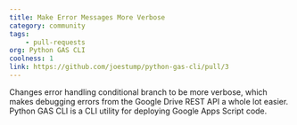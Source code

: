 ```yaml
---
title: Make Error Messages More Verbose
category: community
tags: 
    - pull-requests
org: Python GAS CLI
coolness: 1
link: https://github.com/joestump/python-gas-cli/pull/3
---
```


Changes error handling conditional branch to be more verbose, which makes debugging errors from the Google Drive REST API a whole lot easier. Python GAS CLI is a CLI utility for deploying Google Apps Script code.